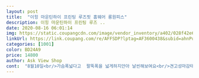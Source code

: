 ```yaml
---
layout: post 
title:  "이힝 마운틴하이 프린팅 루즈핏 홈웨어 롱원피스" 
description: 이힝 마운틴하이 프린팅 루즈 ..
date: 2020-08-16 06:01:14 
img: https://static.coupangcdn.com/image/vendor_inventory/a402/028f42e60f7073bdbeab6065b11a80e397b142f92983c426985d77d249c8.jpg 
linkUrl: https://link.coupang.com/re/AFFSDP?lptag=AF3600438&subid=ahnPublicAsk&pageKey=1664300270&itemId=2835958777&vendorItemId=70843718355&traceid=V0-113-64cc3ce6d9f7f539 
categories: [1001] 
color: BD24A9 
price: 14800 
author: Ask View Shop 
cont:  "8월10일<br/>가슴폭넓다고  팔뚝폭을 넓게하지안아 날씬해보여요<br/>견고성마감태투리가 견고성은 없어요 가격만큼이라 이정도면 패스<br/>구매하려구요<br/>그럼 이제 세탁 후에 다시 또 후기남길께요<br/>근데 이 제품은 제 기준으로  시원하진안지만  소재ㆍ색감ㆍ디자인ㆍ사이즈  맘에 들어요<br/>근데지금 훑어보니 이힝 옷들이 이쁜게 너무 많으네욪<br/>날씬하신분은 더 길게입을수있고 표기 길이래도  본인의 몸무게와 키에 의해서 길이가 달라지니 참고하세요<br/>날씬한분부터  99까지도 이쁘게 입을수있겠어요<br/>대체적으로  팔넓이를 크게해서  더  퍼져보이고 뚱해보이거든요<br/>더워요<br/>두께한여름 무더위에 입기에는 더위많이 타시는분께는 시원한 소재는 아니에요<br/>마지막사진컷이 색상이 가장 흡사해요<br/>배송이 엄청  빨리와서  좋았어요<br/>비침없어요<br/>사이드밑트임과하지않게 활동하기 편한정도의 절개  굿!!<br/>살짝아쉬운부분은 약간의 뒤틀림이있는 불량제품인데  그냥  크게 불편함없고 거슬리게 티나지안아 패스!!<br/>색상은 여러개이고 홈웨어로 입을수도 있어서 좋고<br/>소라빛이에요  사진색 이삐서 쵸이스했지만 받은 소라색이  더 차분하니 좋은거같아요<br/>소재부드럽지안고 가슬함이 전달되지만  따가운 가슬함이 아닌 시원한 가슬거림<br/>쉬폰롱드레스도 너무 이쁜데 사이즈가 작아  구매못하고 흑흑 .<br/>.<br/>살쪄서 이쁜것도 입고싶은것도 몬입는 신세<br/>스판력거의 스판력없지만 활동하는데있어서  불편함없이 편했어요<br/>싼티나게  후질근하지않아요<br/>여름뿐만 아니라 봄ㆍ가을ㆍ겨울  입을 수 있겠어요<br/>여름에입기엔 더우니 여름빼고  계절착용으로 추천<br/>오늘같이  시원한여름은 입어도 덥지안아 좋아요<br/>옷이 좀 날씬해보이는효과가있어요<br/>요건 아주 칭찬하고싶어요<br/>우선 색상은 사진속 밝은 스카이블루는 아니고<br/>이것도 연륜의 좋은점ㅎ  그리도 예민했는데 나이가깊어가면서 변하드라구요 왠만한거 대충 패스해요<br/>잠깐동네 외출복으로도 좋아요<br/>저는 겨울에도 집안에서 반팔입고  잠깐나갈때 롱패딩감싸고 나가거든요<br/>저는 보기좋게 살짝 군살 티않나게  여유있어서  좋습니다<br/>저도 더위를 많이 타는 한덩치하는 사람이라 거의 집에서는  브라도안하고 민소매에 짧은거로 얇은거입고지내요  누가오면  갈아입어야되는 옷이죠<br/>제가 촬영한  옷은  받아서 입어보고 앉아보고 촉감등등... <br/>테스트  후  올린거에요<br/>좋은건지 나쁜건지... <br/><br/>주로 입는사이즈 88사이즈  또는 그이상으로 입는 기준과  제키164기준으로  종아리 반길이예요<br/>지금  여름용 이든 사계절로 집에서 입을수 있어서 좋아요<br/>지금 입기에 딱 좋고 홈웨어이지만 편하고 기장도 좋아요<br/>흰색도 구매하고싶지만 좀 더 착용해보고<br/>" 
---
```

